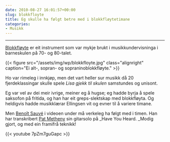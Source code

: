 ```yaml
---
date: 2010-08-27 16:01:57+00:00
slug: blokkfloyte
title: Eg skulle ha følgt betre med i blokkfløytetimane
categories:
- Musikk
---
```


****
[Blokkfløyte](http://nn.wikipedia.org/wiki/Blokkfl%C3%B8yte) er eit instrument som var mykje brukt i musikkundervisninga i barneskulen på 70- og 80-talet.


<!--more-->
{{< figure src="/assets/img/wp/blokkfloyte.jpg" class="alignright" caption="Ei alt-, sopran- og sopraninoblokkfløyte." >}}

Ho var rimeleg i innkjøp, men det vart heller sur musikk då 20 fjerdeklassingar skulle spele _Lisa gjekk til skulen_ samstundes og unisont.

Eg var vel av dei meir ivrige, meiner eg å hugse; eg hadde byrja å spele saksofon på fritida, og han har eit greps-slektskap med blokkfløyta. Og heldigvis hadde musikklærar Ellingsen vit og evner til å variere timane.

Men [Benoît Sauvé](http://www.benoitsauve.net/index.php) i videoen under må verkeleg ha følgt med i timen. Han har transkribert [Pat Metheny](http://nn.wikipedia.org/wiki/Pat_Metheny) sin gitarsolo på _Have You Heard. _Modig gjort, og med ein framifrå teknikk!

{{< youtube 7pZm7guGapc >}}
